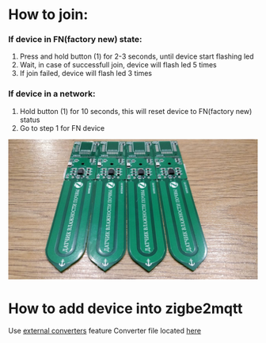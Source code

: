 # How to join:
### If device in FN(factory new) state:
1. Press and hold button (1) for 2-3 seconds, until device start flashing led
2. Wait, in case of successfull join, device will flash led 5 times
3. If join failed, device will flash led 3 times

### If device in a network:
1. Hold button (1) for 10 seconds, this will reset device to FN(factory new) status
2. Go to step 1 for FN device


![Device](./images/device.jpg)


# How to add device into zigbe2mqtt
Use [external converters](https://www.zigbee2mqtt.io/information/configuration.html#external-converters-configuration) feature
Converter file located [here](./z2m-converter/DIYRuZ_Flower.js)

